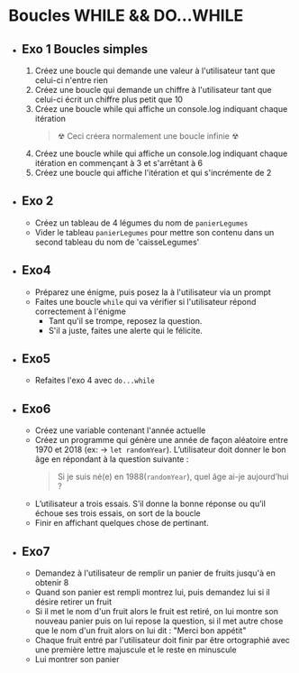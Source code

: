 # Boucles WHILE && DO...WHILE

- ## Exo 1 Boucles simples

  1. Créez une boucle qui demande une valeur à l'utilisateur tant que celui-ci n'entre rien
  2. Créez une boucle qui demande un chiffre à l'utilisateur tant que celui-ci écrit un chiffre plus petit que 10
  3. Créez une boucle while qui affiche un console.log indiquant chaque itération
     > ☢ Ceci créera normalement une boucle infinie ☢
  4. Créez une boucle while qui affiche un console.log indiquant chaque itération en commençant à 3 et s'arrêtant à 6
  5. Créez une boucle qui affiche l'itération et qui s'incrémente de 2

- ## Exo 2

  - Créez un tableau de 4 légumes du nom de `panierLegumes`
  - Vider le tableau `panierLegumes` pour mettre son contenu dans un second tableau du nom de 'caisseLegumes'

- ## Exo4

  - Préparez une énigme, puis posez la à l'utilisateur via un prompt
  - Faites une boucle `while` qui va vérifier si l'utilisateur répond correctement à l'énigme
    - Tant qu'il se trompe, reposez la question.
    - S'il a juste, faites une alerte qui le félicite.

- ## Exo5

  - Refaites l'exo 4 avec `do...while`

- ## Exo6

  - Créez une variable contenant l'année actuelle
  - Créez un programme qui génère une année de façon aléatoire entre 1970 et 2018 (ex: -> `let randomYear`). L’utilisateur doit donner le bon âge en répondant à la question suivante :
    > Si je suis né(e) en 1988(`randomYear`), quel âge ai-je aujourd’hui ?
  - L’utilisateur a trois essais. S’il donne la bonne réponse ou qu’il échoue ses trois essais, on sort de la boucle
  - Finir en affichant quelques chose de pertinant.

- ## Exo7
  - Demandez à l'utilisateur de remplir un panier de fruits jusqu'à en obtenir 8
  - Quand son panier est rempli montrez lui, puis demandez lui si il désire retirer un fruit
  - Si il met le nom d'un fruit alors le fruit est retiré, on lui montre son nouveau panier puis on lui repose la question, si il met autre chose que le nom d'un fruit alors on lui dit : "Merci bon appétit"
  - Chaque fruit entré par l'utilisateur doit finir par être ortographié avec une première lettre majuscule et le reste en minuscule
  - Lui montrer son panier
